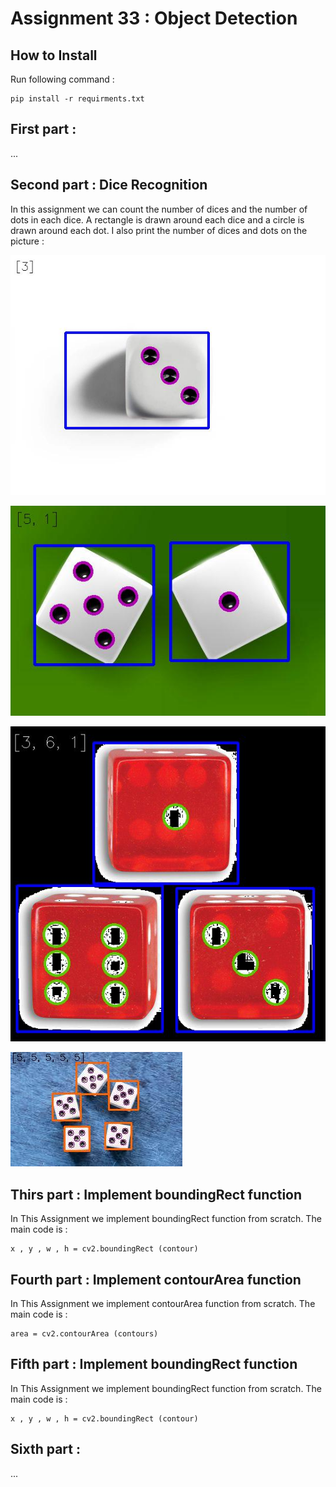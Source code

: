 # Assignment 33 : Object Detection

## How to Install
Run following command :
```
pip install -r requirments.txt
```

## First part : 

...

## Second part : Dice Recognition
In this assignment we can count the number of dices and the number of dots in each dice.
A rectangle is drawn around each dice and a circle is drawn around each dot. I also print the number of dices and dots on the picture :

![alt text](outputs/output_2_1D.jpg)

![alt text](outputs/output_2_2D.jpg)

![alt text](outputs/output_2_3D.jpg)

![alt text](outputs/output_2_5D.jpg)

## Thirs part : Implement boundingRect function
In This Assignment we implement boundingRect function from scratch. The main code is :
```
x , y , w , h = cv2.boundingRect (contour)
```

## Fourth part : Implement contourArea function
In This Assignment we implement contourArea function from scratch. The main code is :
```
area = cv2.contourArea (contours)
```

## Fifth part : Implement boundingRect function
In This Assignment we implement boundingRect function from scratch. The main code is :
```
x , y , w , h = cv2.boundingRect (contour)
```

## Sixth part : 

...